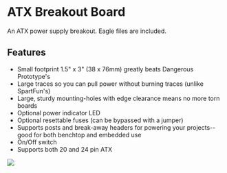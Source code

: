 ATX Breakout Board
==================

An ATX power supply breakout. Eagle files are included.


Features
--------

* Small footprint 1.5" x 3" (38 x 76mm) greatly beats Dangerous Prototype's
* Large traces so you can pull power without burning traces (unlike SpartFun's)
* Large, sturdy mounting-holes with edge clearance means no more torn boards
* Optional power indicator LED
* Optional resettable fuses (can be bypassed with a jumper)
* Supports posts and break-away headers for powering your projects--good for both benchtop and embedded use
* On/Off switch
* Supports both 20 and 24 pin ATX 

![](https://raw.githubusercontent.com/josephlewis42/ATXbreakout/master/atx.png)
